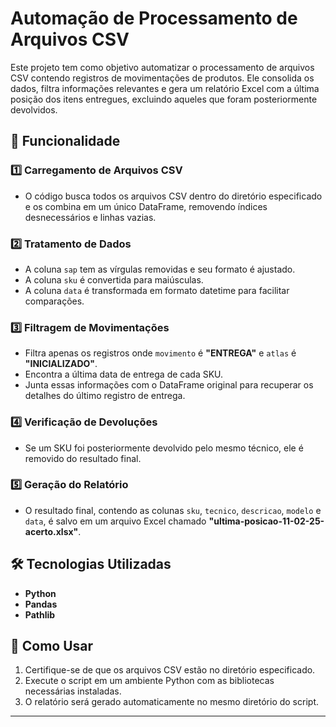 # Automação de Processamento de Arquivos CSV  

Este projeto tem como objetivo automatizar o processamento de arquivos CSV contendo registros de movimentações de produtos. Ele consolida os dados, filtra informações relevantes e gera um relatório Excel com a última posição dos itens entregues, excluindo aqueles que foram posteriormente devolvidos.  

## 📂 Funcionalidade  

### 1️⃣ Carregamento de Arquivos CSV  
- O código busca todos os arquivos CSV dentro do diretório especificado e os combina em um único DataFrame, removendo índices desnecessários e linhas vazias.  

### 2️⃣ Tratamento de Dados  
- A coluna `sap` tem as vírgulas removidas e seu formato é ajustado.  
- A coluna `sku` é convertida para maiúsculas.  
- A coluna `data` é transformada em formato datetime para facilitar comparações.  

### 3️⃣ Filtragem de Movimentações  
- Filtra apenas os registros onde `movimento` é **"ENTREGA"** e `atlas` é **"INICIALIZADO"**.  
- Encontra a última data de entrega de cada SKU.  
- Junta essas informações com o DataFrame original para recuperar os detalhes do último registro de entrega.  

### 4️⃣ Verificação de Devoluções  
- Se um SKU foi posteriormente devolvido pelo mesmo técnico, ele é removido do resultado final.  

### 5️⃣ Geração do Relatório  
- O resultado final, contendo as colunas `sku`, `tecnico`, `descricao`, `modelo` e `data`, é salvo em um arquivo Excel chamado **"ultima-posicao-11-02-25-acerto.xlsx"**.  

## 🛠 Tecnologias Utilizadas  
- **Python**  
- **Pandas**  
- **Pathlib**  

## 📌 Como Usar  
1. Certifique-se de que os arquivos CSV estão no diretório especificado.  
2. Execute o script em um ambiente Python com as bibliotecas necessárias instaladas.  
3. O relatório será gerado automaticamente no mesmo diretório do script.  

---
